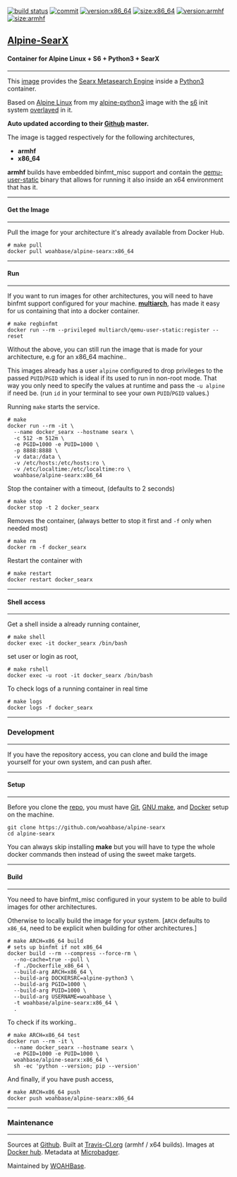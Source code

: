 [![build status][251]][232] [![commit][255]][231] [![version:x86_64][256]][235] [![size:x86_64][257]][235] [![version:armhf][258]][236] [![size:armhf][259]][236]

## [Alpine-SearX][234]
#### Container for Alpine Linux + S6 + Python3 + SearX
---

This [image][233] provides the [Searx Metasearch Engine][135] inside
a [Python3][136] container.

Based on [Alpine Linux][131] from my [alpine-python3][132] image with
the [s6][133] init system [overlayed][134] in it.

**Auto updated according to their [Github][137] master.**

The image is tagged respectively for the following architectures,
* **armhf**
* **x86_64**

**armhf** builds have embedded binfmt_misc support and contain the
[qemu-user-static][105] binary that allows for running it also inside
an x64 environment that has it.

---
#### Get the Image
---

Pull the image for your architecture it's already available from
Docker Hub.

```
# make pull
docker pull woahbase/alpine-searx:x86_64
```

---
#### Run
---

If you want to run images for other architectures, you will need
to have binfmt support configured for your machine. [**multiarch**][104],
has made it easy for us containing that into a docker container.

```
# make regbinfmt
docker run --rm --privileged multiarch/qemu-user-static:register --reset
```

Without the above, you can still run the image that is made for your
architecture, e.g for an x86_64 machine..

This images already has a user `alpine` configured to drop
privileges to the passed `PUID`/`PGID` which is ideal if its used
to run in non-root mode. That way you only need to specify the
values at runtime and pass the `-u alpine` if need be. (run `id`
in your terminal to see your own `PUID`/`PGID` values.)

Running `make` starts the service.

```
# make
docker run --rm -it \
  --name docker_searx --hostname searx \
  -c 512 -m 512m \
  -e PGID=1000 -e PUID=1000 \
  -p 8888:8888 \
  -v data:/data \
  -v /etc/hosts:/etc/hosts:ro \
  -v /etc/localtime:/etc/localtime:ro \
  woahbase/alpine-searx:x86_64
```

Stop the container with a timeout, (defaults to 2 seconds)

```
# make stop
docker stop -t 2 docker_searx
```

Removes the container, (always better to stop it first and `-f`
only when needed most)

```
# make rm
docker rm -f docker_searx
```

Restart the container with

```
# make restart
docker restart docker_searx
```

---
#### Shell access
---

Get a shell inside a already running container,

```
# make shell
docker exec -it docker_searx /bin/bash
```

set user or login as root,

```
# make rshell
docker exec -u root -it docker_searx /bin/bash
```

To check logs of a running container in real time

```
# make logs
docker logs -f docker_searx
```

---
### Development
---

If you have the repository access, you can clone and
build the image yourself for your own system, and can push after.

---
#### Setup
---

Before you clone the [repo][231], you must have [Git][101], [GNU make][102],
and [Docker][103] setup on the machine.

```
git clone https://github.com/woahbase/alpine-searx
cd alpine-searx
```
You can always skip installing **make** but you will have to
type the whole docker commands then instead of using the sweet
make targets.

---
#### Build
---

You need to have binfmt_misc configured in your system to be able
to build images for other architectures.

Otherwise to locally build the image for your system.
[`ARCH` defaults to `x86_64`, need to be explicit when building
for other architectures.]

```
# make ARCH=x86_64 build
# sets up binfmt if not x86_64
docker build --rm --compress --force-rm \
  --no-cache=true --pull \
  -f ./Dockerfile_x86_64 \
  --build-arg ARCH=x86_64 \
  --build-arg DOCKERSRC=alpine-python3 \
  --build-arg PGID=1000 \
  --build-arg PUID=1000 \
  --build-arg USERNAME=woahbase \
  -t woahbase/alpine-searx:x86_64 \
  .
```

To check if its working..

```
# make ARCH=x86_64 test
docker run --rm -it \
  --name docker_searx --hostname searx \
  -e PGID=1000 -e PUID=1000 \
  woahbase/alpine-searx:x86_64 \
  sh -ec 'python --version; pip --version'
```

And finally, if you have push access,

```
# make ARCH=x86_64 push
docker push woahbase/alpine-searx:x86_64
```

---
### Maintenance
---

Sources at [Github][106]. Built at [Travis-CI.org][107] (armhf / x64 builds). Images at [Docker hub][108]. Metadata at [Microbadger][109].

Maintained by [WOAHBase][204].

[101]: https://git-scm.com
[102]: https://www.gnu.org/software/make/
[103]: https://www.docker.com
[104]: https://hub.docker.com/r/multiarch/qemu-user-static/
[105]: https://github.com/multiarch/qemu-user-static/releases/
[106]: https://github.com/
[107]: https://travis-ci.org/
[108]: https://hub.docker.com/
[109]: https://microbadger.com/

[131]: https://alpinelinux.org/
[132]: https://hub.docker.com/r/woahbase/alpine-python3
[133]: https://skarnet.org/software/s6/
[134]: https://github.com/just-containers/s6-overlay
[135]: https://asciimoo.github.io/searx/
[136]: https://www.python.org/
[137]: https://github.com/asciimoo/searx/

[201]: https://github.com/woahbase
[202]: https://travis-ci.org/woahbase/
[203]: https://hub.docker.com/u/woahbase
[204]: https://woahbase.online/

[231]: https://github.com/woahbase/alpine-searx
[232]: https://travis-ci.org/woahbase/alpine-searx
[233]: https://hub.docker.com/r/woahbase/alpine-searx
[234]: https://woahbase.online/#/images/alpine-searx
[235]: https://microbadger.com/images/woahbase/alpine-searx:x86_64
[236]: https://microbadger.com/images/woahbase/alpine-searx:armhf

[251]: https://travis-ci.org/woahbase/alpine-searx.svg?branch=master

[255]: https://images.microbadger.com/badges/commit/woahbase/alpine-searx.svg

[256]: https://images.microbadger.com/badges/version/woahbase/alpine-searx:x86_64.svg
[257]: https://images.microbadger.com/badges/image/woahbase/alpine-searx:x86_64.svg

[258]: https://images.microbadger.com/badges/version/woahbase/alpine-searx:armhf.svg
[259]: https://images.microbadger.com/badges/image/woahbase/alpine-searx:armhf.svg
